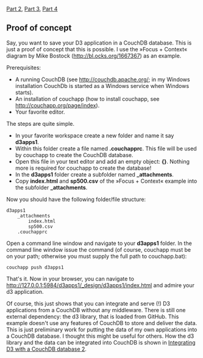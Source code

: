 [Part 2](https://github.com/mbostock/d3/wiki/Integrating-d3-with-a-CouchDB-database-2), 
[Part 3](https://github.com/mbostock/d3/wiki/Integrating-d3-with-a-CouchDB-database-3), 
[Part 4](https://github.com/mbostock/d3/wiki/Integrating-d3-with-a-CouchDB-database-4)

## Proof of concept

Say, you want to save your D3 application in a CouchDB database. This is just a proof of concept that this is possible. I use the »Focus + Context« diagram by Mike Bostock (http://bl.ocks.org/1667367) as an example.

Prerequisites:
- A running CouchDB (see http://couchdb.apache.org/; in my Windows installation CouchDb is started as a Windows service when Windows starts).
- An installation of couchapp (how to install couchapp, see http://couchapp.org/page/index).
- Your favorite editor.

The steps are quite simple.
* In your favorite workspace create a new folder and name it say **d3apps1**. 
* Within this folder create a file named **.couchapprc**. This file will be used by couchapp to create the CouchDB database.
* Open this file in your text editor and add an empty object: **{}**. Nothing more is required for couchapp to create the database!
* In the **d3apps1** folder create a subfolder named **_attachments**.
* Copy **index.html** and **sp500.csv** of the »Focus + Context« example into the subfolder **_attachments**.

Now you should have the following folder/file structure:

```
d3apps1
    _attachments
        index.html
        sp500.csv
    .couchapprc
```

Open a command line window and navigate to your **d3apps1** folder.
In the command line window issue the command (of course, couchapp must be on your path; otherwise you must supply the full path to couchapp.bat):

```
couchapp push d3apps1
```

That's it. Now in your browser, you can navigate to http://127.0.0.1:5984/d3apps1/_design/d3apps1/index.html and admire your d3 application.

Of course, this just shows that you can integrate and serve (!) D3 applications from a CouchDB without any middleware. There is still one external dependency: the d3 library, that is loaded from GitHub. This example doesn't use any features of CouchDB to store and deliver the data. This is just preliminary work for putting the data of my own applications into a CouchDB database. I thought this might be useful for others. How the d3 library and the data can be integrated into CouchDB is shown in [Integrating D3 with a CouchDB database 2](https://github.com/mbostock/d3/wiki/Integrating-D3-with-a-CouchDB-database-2).

